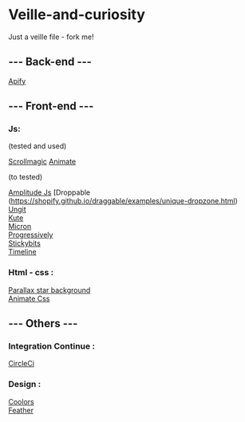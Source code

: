 # Veille-and-curiosity

Just a veille file - fork me!

## --- Back-end ---

[Apify](https://www.apify.com/)<br>

## --- Front-end ---

### Js:

(tested and used)

[Scrollmagic](http://scrollmagic.io/)   [Animate](https://daneden.github.io/animate.css/)

(to tested)

[Amplitude Js](https://521dimensions.com/open-source/amplitudejs)   [Droppable (https://shopify.github.io/draggable/examples/unique-dropzone.html)    
[Ungit](https://github.com/FredrikNoren/ungit)<br>
[Kute](http://thednp.github.io/kute.js/)<br>
[Micron](https://webkul.github.io/micron/)<br>
[Progressively](https://thinker3197.github.io/progressively/)<br>
[Stickybits](https://dollarshaveclub.github.io/stickybits/)<br>
[Timeline](https://ilkeryilmaz.github.io/timelinejs/)


### Html - css :

[Parallax star background](https://codepen.io/saransh/pen/BKJun)<br>
[Animate Css](https://daneden.github.io/animate.css/)<br>

## --- Others ---

### Integration Continue :

[CircleCi](https://circleci.com/)

### Design :

[Coolors](https://coolors.co/)<br>
[Feather](https://feathericons.com/)<br>
